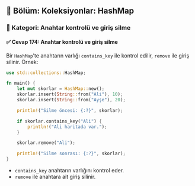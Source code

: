 ## 📘 Bölüm: Koleksiyonlar: HashMap  
### 🔹 Kategori: Anahtar kontrolü ve giriş silme  
#### ✅ Cevap 174: Anahtar kontrolü ve giriş silme

Bir `HashMap`'te anahtarın varlığı `contains_key` ile kontrol edilir, `remove` ile giriş silinir. Örnek:

```rust
use std::collections::HashMap;

fn main() {
    let mut skorlar = HashMap::new();
    skorlar.insert(String::from("Ali"), 10);
    skorlar.insert(String::from("Ayşe"), 20);

    println!("Silme öncesi: {:?}", skorlar);

    if skorlar.contains_key("Ali") {
        println!("Ali haritada var.");
    }

    skorlar.remove("Ali");

    println!("Silme sonrası: {:?}", skorlar);
}
```

- `contains_key` anahtarın varlığını kontrol eder.
- `remove` ile anahtara ait giriş silinir.
